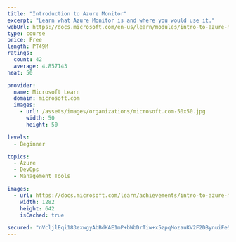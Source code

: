```yaml
---
title: "Introduction to Azure Monitor"
excerpt: "Learn what Azure Monitor is and where you would use it."
webUrl: https://docs.microsoft.com/en-us/learn/modules/intro-to-azure-monitor/
type: course
price: Free
length: PT49M
ratings:
  count: 42
  average: 4.857143
heat: 50

provider:
  name: Microsoft Learn
  domain: microsoft.com
  images:
    - url: /assets/images/organizations/microsoft.com-50x50.jpg
      width: 50
      height: 50

levels:
  - Beginner

topics:
  - Azure
  - DevOps
  - Management Tools

images:
  - url: https://docs.microsoft.com/learn/achievements/intro-to-azure-monitor-social.png
    width: 1282
    height: 642
    isCached: true

secured: "nVcljlEqi183exwgyAbBdKAE1mP+bWbDrTiw+x5zpqMozauKV2F2DBynuiFeS+61pxQDxP7CidXrhL3nHtBuioOq20Q+NBzszN6T31+69pqQUohK9QQt16ES+aNhjhFYsG+QzhRKXMqI3MIGgz+RH117FnA4f5/zRGlpuEfnZ7x4Qn4iHFE5ct4RP5hWqm73ergdsgGUWsBLLBwJ0XEA7IUZTzDo94CMrjQ8BFMCs4gakO8GdYmCnIV4b7WeuP+zpkCCdCjAFmEtLepNDC53wB/13NX8B0Eeuu4nBFvBMqGAqmsvqYi1/QHLXbLYyceuz/otKQf8nob9LatKRQeMG7HeWgnH385Zmaaek2eplD3+zvzk1F19UzEEKb0cjRD52xzfE6AGQxKtf8gTmQUYMWb/MsAVQ9tmaXdJoYgHvbY=;7n+YDJyeeqdENAaJqNx9rg=="
---
```


